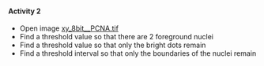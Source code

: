 #### Activity 2
- Open image [xy_8bit__PCNA.tif](https://github.com/NEUBIAS/training-resources/raw/master/image_data/xy_8bit__PCNA.tif)
- Find a threshold value so that there are 2 foreground nuclei
- Find a threshold value so that only the bright dots remain
- Find a threshold interval so that only the boundaries of the nuclei remain